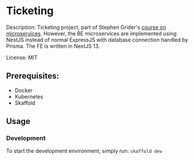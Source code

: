 # Ticketing

Description: Ticketing project, part of Stephen Grider's [course on microservices](https://www.udemy.com/course/microservices-with-node-js-and-react/).
However, the BE microservices are implemented using NestJS instead of normal ExpressJS with database connection handled by Prisma.
The FE is written in NextJS 13.

License: MIT

## Prerequisites:

- Docker
- Kubernetes
- Skaffold

## Usage

### Development

To start the development environment, simply run:
`skaffold dev`
